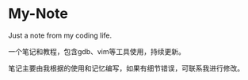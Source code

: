 # My-Note
Just a note from my coding life. 

一个笔记和教程，包含gdb、vim等工具使用，持续更新。  

笔记主要由我根据的使用和记忆编写，如果有细节错误，可联系我进行修改。  
